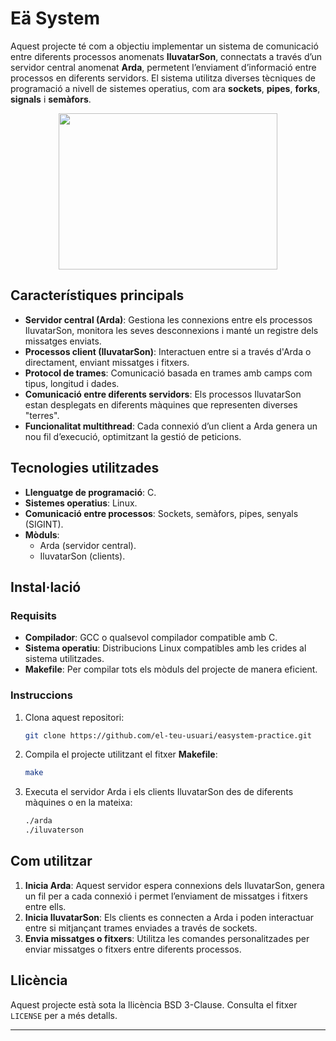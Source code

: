 # Eä System

Aquest projecte té com a objectiu implementar un sistema de comunicació entre diferents processos anomenats **IluvatarSon**, connectats a través d’un servidor central anomenat **Arda**, permetent l’enviament d’informació entre processos en diferents servidors. El sistema utilitza diverses tècniques de programació a nivell de sistemes operatius, com ara **sockets**, **pipes**, **forks**, **signals** i **semàfors**.

<p align="center">
  <img width="350" height="250" src="https://encrypted-tbn2.gstatic.com/images?q=tbn:ANd9GcR4Nee7ek6T9l_vtwvliq0XMR0nnOxqZsJCUh1lKYcxmB5S7WVN">
</p>

## **Característiques principals**
- **Servidor central (Arda)**: Gestiona les connexions entre els processos IluvatarSon, monitora les seves desconnexions i manté un registre dels missatges enviats.
- **Processos client (IluvatarSon)**: Interactuen entre si a través d'Arda o directament, enviant missatges i fitxers.
- **Protocol de trames**: Comunicació basada en trames amb camps com tipus, longitud i dades.
- **Comunicació entre diferents servidors**: Els processos IluvatarSon estan desplegats en diferents màquines que representen diverses "terres".
- **Funcionalitat multithread**: Cada connexió d’un client a Arda genera un nou fil d’execució, optimitzant la gestió de peticions.

## **Tecnologies utilitzades**
- **Llenguatge de programació**: C.
- **Sistemes operatius**: Linux.
- **Comunicació entre processos**: Sockets, semàfors, pipes, senyals (SIGINT).
- **Mòduls**:
  - Arda (servidor central).
  - IluvatarSon (clients).

## **Instal·lació**
### Requisits
- **Compilador**: GCC o qualsevol compilador compatible amb C.
- **Sistema operatiu**: Distribucions Linux compatibles amb les crides al sistema utilitzades.
- **Makefile**: Per compilar tots els mòduls del projecte de manera eficient.

### Instruccions
1. Clona aquest repositori:
   ```bash
   git clone https://github.com/el-teu-usuari/easystem-practice.git
   ```
2. Compila el projecte utilitzant el fitxer **Makefile**:
   ```bash
   make
   ```
3. Executa el servidor Arda i els clients IluvatarSon des de diferents màquines o en la mateixa:
   ```bash
   ./arda
   ./iluvaterson
   ```

## **Com utilitzar**
1. **Inicia Arda**: Aquest servidor espera connexions dels IluvatarSon, genera un fil per a cada connexió i permet l’enviament de missatges i fitxers entre ells.
2. **Inicia IluvatarSon**: Els clients es connecten a Arda i poden interactuar entre si mitjançant trames enviades a través de sockets.
3. **Envia missatges o fitxers**: Utilitza les comandes personalitzades per enviar missatges o fitxers entre diferents processos.

## **Llicència**
Aquest projecte està sota la llicència BSD 3-Clause. Consulta el fitxer `LICENSE` per a més detalls.

---
